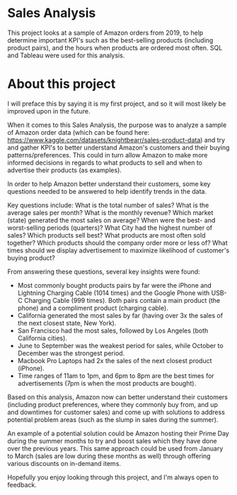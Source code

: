 # Sales Analysis
This project looks at a sample of Amazon orders from 2019, to help determine important KPI's such as the best-selling products (including product pairs), and the hours when products are ordered most often. SQL and Tableau were used for this analysis. 

# About this project
I will preface this by saying it is my first project, and so it will most likely be improved upon in the future.

When it comes to this Sales Analysis, the purpose was to analyze a sample of Amazon order data (which can be found here: https://www.kaggle.com/datasets/knightbearr/sales-product-data) and try and gather KPI's to better understand Amazon's customers and their buying patterns/preferences. This could in turn allow Amazon to make more informed decisions in regards to what products to sell and when to advertise their products (as examples).

In order to help Amazon better understand their customers, some key questions needed to be answered to help identify trends in the data.

Key questions include: What is the total number of sales? What is the average sales per month? What is the monthly revenue? Which market (state) generated the most sales on average? When were the best- and worst-selling periods (quarters)? What City had the highest number of sales? Which products sell best? What products are most often sold together? Which products should the company order more or less of? What times should we display advertisement to maximize likelihood of customer's buying product?

From answering these questions, several key insights were found:

- Most commonly bought products pairs by far were the iPhone and Lightning Charging Cable (1014 times) and the Google Phone with USB-C Charging Cable (999 times). Both pairs contain a main product (the phone) and a compliment product (charging cable).
- California generated the most sales by far (having over 3x the sales of the next closest state, New York).
- San Francisco had the most sales, followed by Los Angeles (both California cities).
- June to September was the weakest period for sales, while October to December was the strongest period.
- Macbook Pro Laptops had 2x the sales of the next closest product (iPhone).
- Time ranges of 11am to 1pm, and 6pm to 8pm are the best times for advertisements (7pm is when the most products are bought).

Based on this analysis, Amazon now can better understand their customers (including product preferences, where they commonly buy from, and up and downtimes for customer sales) and come up with solutions to address potential problem areas (such as the slump in sales during the summer).

An example of a potential solution could be Amazon hosting their Prime Day during the summer months to try and boost sales which they have done over the previous years. This same approach could be used from January to March (sales are low during these months as well) through offering various discounts on in-demand items.

Hopefully you enjoy looking through this project, and I'm always open to feedback.
